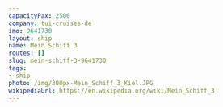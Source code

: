 ```yaml
---
capacityPax: 2506
company: tui-cruises-de
imo: 9641730
layout: ship
name: Mein Schiff 3
routes: []
slug: mein-schiff-3-9641730
tags:
- ship
photo: /img/300px-Mein_Schiff_3_Kiel.JPG
wikipediaUrl: https://en.wikipedia.org/wiki/Mein_Schiff_3
---
```

